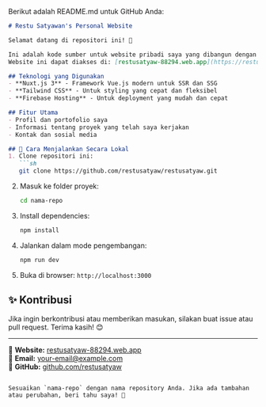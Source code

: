 Berikut adalah README.md untuk GitHub Anda:

```markdown
# Restu Satyawan's Personal Website

Selamat datang di repositori ini! 🎉

Ini adalah kode sumber untuk website pribadi saya yang dibangun dengan **Nuxt.js 3**.  
Website ini dapat diakses di: [restusatyaw-88294.web.app](https://restusatyaw-88294.web.app/)

## Teknologi yang Digunakan
- **Nuxt.js 3** - Framework Vue.js modern untuk SSR dan SSG
- **Tailwind CSS** - Untuk styling yang cepat dan fleksibel
- **Firebase Hosting** - Untuk deployment yang mudah dan cepat

## Fitur Utama
- Profil dan portofolio saya
- Informasi tentang proyek yang telah saya kerjakan
- Kontak dan sosial media

## 🚀 Cara Menjalankan Secara Lokal
1. Clone repositori ini:
   ```sh
   git clone https://github.com/restusatyaw/restusatyaw.git
   ```
2. Masuk ke folder proyek:
   ```sh
   cd nama-repo
   ```
3. Install dependencies:
   ```sh
   npm install
   ```
4. Jalankan dalam mode pengembangan:
   ```sh
   npm run dev
   ```
5. Buka di browser: `http://localhost:3000`

## ✨ Kontribusi
Jika ingin berkontribusi atau memberikan masukan, silakan buat issue atau pull request. Terima kasih! 😊

---

📌 **Website:** [restusatyaw-88294.web.app](https://restusatyaw-88294.web.app/)  
📧 **Email:** your-email@example.com  
🔗 **GitHub:** [github.com/restusatyaw](https://github.com/restusatyaw)  
```

Sesuaikan `nama-repo` dengan nama repository Anda. Jika ada tambahan atau perubahan, beri tahu saya! 🚀
